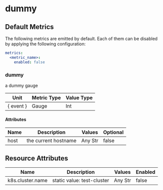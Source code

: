 [comment]: <> (Code generated by mdatagen. DO NOT EDIT.)

# dummy

## Default Metrics

The following metrics are emitted by default. Each of them can be disabled by applying the following configuration:

```yaml
metrics:
  <metric_name>:
    enabled: false
```

### dummy

a dummy gauge

| Unit | Metric Type | Value Type |
| ---- | ----------- | ---------- |
| { event } | Gauge | Int |

#### Attributes

| Name | Description | Values | Optional |
| ---- | ----------- | ------ | -------- |
| host | the current hostname | Any Str | false |

## Resource Attributes

| Name | Description | Values | Enabled |
| ---- | ----------- | ------ | ------- |
| k8s.cluster.name | static value: test-cluster | Any Str | false |
